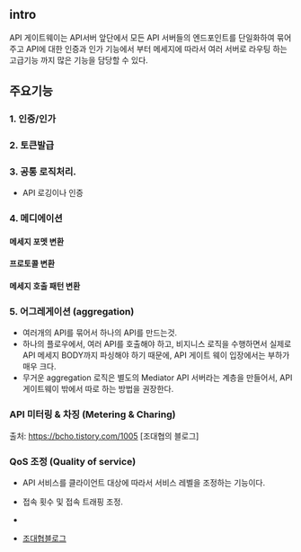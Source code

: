 ## intro
API 게이트웨이는 API서버 앞단에서 모든 API 서버들의 엔드포인트를 단일화하여 묶어주고 API에 대한 인증과 인가 기능에서 부터 메세지에 따라서 여러 서버로 라우팅 하는 고급기능 까지 많은 기능을 담당할 수 있다.


## 주요기능
### 1. 인증/인가

### 2. 토큰발급

### 3. 공통 로직처리.
- API 로깅이나 인증


### 4. 메디에이션
#### 메세지 포멧 변환
#### 프로토콜 변환
#### 메세지 호출 패턴 변환


### 5. 어그레게이션 (aggregation)
- 여러개의 API를 묶어서 하나의 API를 만드는것.
- 하나의 플로우에서, 여러 API를 호출해야 하고, 비지니스 로직을 수행하면서 실제로 API 메세지 BODY까지 파싱해야 하기 때문에, API 게이트 웨이 입장에서는 부하가 매우 크다. 
- 무거운 aggregation 로직은 별도의 Mediator API 서버라는 계층을 만들어서, API 게이트웨이 밖에서 따로 하는 방법을 권장한다.

### API 미터링 & 차징 (Metering & Charing)

출처: https://bcho.tistory.com/1005 [조대협의 블로그]

### QoS 조정 (Quality of service)
- API 서비스를 클라이언트 대상에 따라서 서비스 레벨을 조정하는 기능이다.
- 접속 횟수 및 접속 트래핑 조정.



- [](https://brunch.co.kr/@springboot/38)
- [조대협블로그 ](https://bcho.tistory.com/1005)